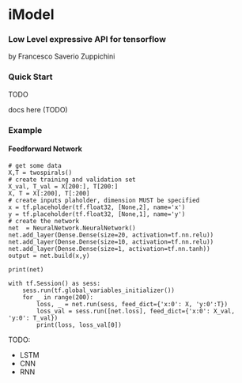 # iModel
### Low Level expressive API for tensorflow
by Francesco Saverio Zuppichini

### Quick Start

TODO

docs here (TODO)

### Example

#### Feedforward Network

```[python]
# get some data
X,T = twospirals()
# create training and validation set
X_val, T_val = X[200:], T[200:]
X, T = X[:200], T[:200]
# create inputs plaholder, dimension MUST be specified
x = tf.placeholder(tf.float32, [None,2], name='x')
y = tf.placeholder(tf.float32, [None,1], name='y')
# create the network
net  = NeuralNetwork.NeuralNetwork()
net.add_layer(Dense.Dense(size=20, activation=tf.nn.relu))
net.add_layer(Dense.Dense(size=10, activation=tf.nn.relu))
net.add_layer(Dense.Dense(size=1, activation=tf.nn.tanh))
output = net.build(x,y)

print(net)

with tf.Session() as sess:
    sess.run(tf.global_variables_initializer())
    for _ in range(200):
        loss, _ = net.run(sess, feed_dict={'x:0': X, 'y:0':T})
        loss_val = sess.run([net.loss], feed_dict={'x:0': X_val, 'y:0': T_val})
        print(loss, loss_val[0])
```
TODO:

- LSTM
- CNN
- RNN 
